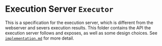 # Execution Server `Executor`

This is a specification for the execution server, which is different from the webserver and severs execution results. This folder contains the API the execution server follows and exposes, as well as some design choices. See [`implementation.md`](./implementation.md) for more detail.
